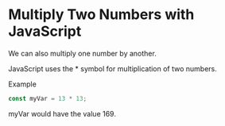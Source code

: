 # Multiply Two Numbers with JavaScript
We can also multiply one number by another.

JavaScript uses the * symbol for multiplication of two numbers.

Example
```javascript
const myVar = 13 * 13;
```
myVar would have the value 169.
